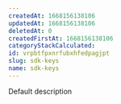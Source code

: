 ```yaml
---
createdAt: 1668156138106
updatedAt: 1668156138106
deletedAt: 0
createdFirstAt: 1668156138106
categoryStackCalculated: 
id: vrpbtfpxnrfubxhfedpagjpt
slug: sdk-keys
name: sdk-keys
---
```


Default description